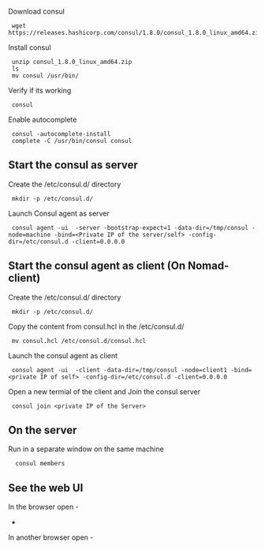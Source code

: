Download consul

     wget https://releases.hashicorp.com/consul/1.8.0/consul_1.8.0_linux_amd64.zip

Install consul
     
     unzip consul_1.8.0_linux_amd64.zip
     ls
     mv consul /usr/bin/
     
Verify if its working 

     consul
     
Enable autocomplete 
     
     consul -autocomplete-install
     complete -C /usr/bin/consul consul 
     
## Start the consul as server 

Create the /etc/consul.d/ directory  

     mkdir -p /etc/consul.d/ 
     
Launch Consul agent as server 

     consul agent -ui  -server -bootstrap-expect=1 -data-dir=/tmp/consul -node=machine -bind=<Private IP of the server/self> -config-dir=/etc/consul.d -client=0.0.0.0


## Start the consul agent as client  (On Nomad-client)

Create the /etc/consul.d/ directory 

     mkdir -p /etc/consul.d/ 
    
Copy the content from consul.hcl  in the /etc/consul.d/ 
    
     mv consul.hcl /etc/consul.d/consul.hcl 

Launch the consul agent as client

     consul agent -ui  -client -data-dir=/tmp/consul -node=client1 -bind=<private IP of self> -config-dir=/etc/consul.d -client=0.0.0.0

Open a new termial of the client and
Join the consul server

     consul join <private IP of the Server>



 ## On the server 
 
Run in a separate window on the same machine 

      consul members
      
      
      
## See the web UI

In the browser open - 

- [publicIP of the server]:8500
     
     
In another browser open - 

[publicIP of the client]:8500

